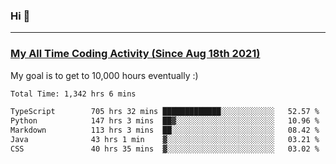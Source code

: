 ### Hi 🙂

---

### <a href="https://wakatime.com/@Eroxl">My All Time Coding Activity (Since Aug 18th 2021)</a>
My goal is to get to 10,000 hours eventually :)
<!--START_SECTION:waka-->

```txt
Total Time: 1,342 hrs 6 mins

TypeScript        705 hrs 32 mins █████████████░░░░░░░░░░░░   52.57 %
Python            147 hrs 3 mins  ██▓░░░░░░░░░░░░░░░░░░░░░░   10.96 %
Markdown          113 hrs 3 mins  ██░░░░░░░░░░░░░░░░░░░░░░░   08.42 %
Java              43 hrs 1 min    ▓░░░░░░░░░░░░░░░░░░░░░░░░   03.21 %
CSS               40 hrs 35 mins  ▓░░░░░░░░░░░░░░░░░░░░░░░░   03.02 %
```

<!--END_SECTION:waka-->
